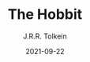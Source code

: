 ---
title: The Hobbit
book: the-hobbit
author: J.R.R. Tolkein
kindle: false
spoilers: false
date: 2021-09-22
---